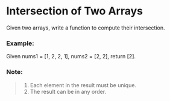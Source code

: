 # Intersection of Two Arrays
  Given two arrays, write a function to compute their intersection.
### Example:
  Given nums1 = [1, 2, 2, 1], nums2 = [2, 2], return [2].
### Note:
  >1. Each element in the result must be unique.
  >2. The result can be in any order.
